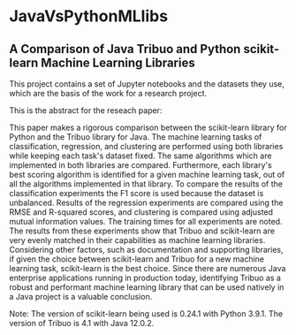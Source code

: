 # JavaVsPythonMLlibs
## A Comparison of Java Tribuo and Python scikit-learn Machine Learning Libraries

This project contains a set of Jupyter notebooks and the datasets they use, which are the basis of the work for a research project. 

This is the abstract for the reseach paper:

This paper makes a rigorous comparison between the scikit-learn library for Python and the Tribuo library for Java. The machine learning tasks of classification, regression, and clustering are performed using both libraries while keeping each task's dataset fixed. The same algorithms which are implemented in both libraries are compared. Furthermore, each library's best scoring algorithm is identified for a given machine learning task, out of all the algorithms implemented in that library. To compare the results of the classification experiments the F1 score is used because the dataset is unbalanced. Results of the regression experiments are compared using the RMSE and R-squared scores, and clustering is compared using adjusted mutual information values. The training times for all experiments are noted. The results from these experiments show that Tribuo and scikit-learn are very evenly matched in their capabilities as machine learning libraries. Considering other factors, such as documentation and supporting libraries, if given the choice between scikit-learn and Tribuo for a new machine learning task, scikit-learn is the best choice. Since there are numerous Java enterprise applications running in production today, identifying Tribuo as a robust and performant machine learning library that can be used natively in a Java project is a valuable conclusion.
 
Note: The version of scikit-learn being used is 0.24.1 with Python 3.9.1. The version of Tribuo is 4.1 with Java 12.0.2.
